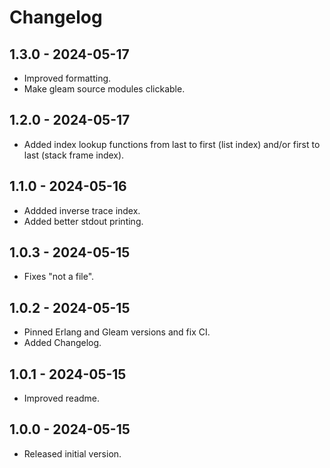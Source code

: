 # Changelog

## 1.3.0 - 2024-05-17

- Improved formatting.
- Make gleam source modules clickable.

## 1.2.0 - 2024-05-17

- Added index lookup functions from last to first (list index)
  and/or first to last (stack frame index).

## 1.1.0 - 2024-05-16

- Addded inverse trace index.
- Added better stdout printing.

## 1.0.3 - 2024-05-15

- Fixes "not a file".

## 1.0.2 - 2024-05-15

- Pinned Erlang and Gleam versions and fix CI.
- Added Changelog.

## 1.0.1 - 2024-05-15

- Improved readme.

## 1.0.0 - 2024-05-15

- Released initial version.
